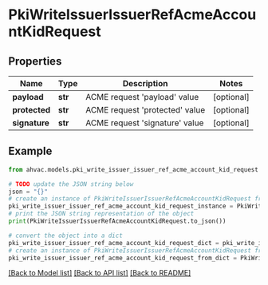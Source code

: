 # PkiWriteIssuerIssuerRefAcmeAccountKidRequest


## Properties

Name | Type | Description | Notes
------------ | ------------- | ------------- | -------------
**payload** | **str** | ACME request &#39;payload&#39; value | [optional] 
**protected** | **str** | ACME request &#39;protected&#39; value | [optional] 
**signature** | **str** | ACME request &#39;signature&#39; value | [optional] 

## Example

```python
from ahvac.models.pki_write_issuer_issuer_ref_acme_account_kid_request import PkiWriteIssuerIssuerRefAcmeAccountKidRequest

# TODO update the JSON string below
json = "{}"
# create an instance of PkiWriteIssuerIssuerRefAcmeAccountKidRequest from a JSON string
pki_write_issuer_issuer_ref_acme_account_kid_request_instance = PkiWriteIssuerIssuerRefAcmeAccountKidRequest.from_json(json)
# print the JSON string representation of the object
print(PkiWriteIssuerIssuerRefAcmeAccountKidRequest.to_json())

# convert the object into a dict
pki_write_issuer_issuer_ref_acme_account_kid_request_dict = pki_write_issuer_issuer_ref_acme_account_kid_request_instance.to_dict()
# create an instance of PkiWriteIssuerIssuerRefAcmeAccountKidRequest from a dict
pki_write_issuer_issuer_ref_acme_account_kid_request_from_dict = PkiWriteIssuerIssuerRefAcmeAccountKidRequest.from_dict(pki_write_issuer_issuer_ref_acme_account_kid_request_dict)
```
[[Back to Model list]](../README.md#documentation-for-models) [[Back to API list]](../README.md#documentation-for-api-endpoints) [[Back to README]](../README.md)


